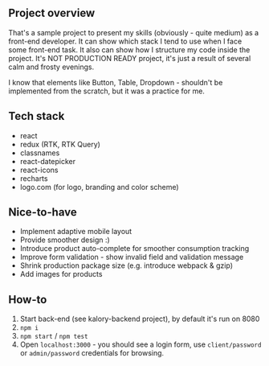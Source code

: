 ## Project overview

That's a sample project to present my skills (obviously - quite medium) as a front-end developer.
It can show which stack I tend to use when I face some front-end task. It also can show how I structure my code inside the project.
It's NOT PRODUCTION READY project, it's just a result of several calm and frosty evenings.

I know that elements like Button, Table, Dropdown - shouldn't be implemented from the scratch, but it was a practice for me.

## Tech stack

- react
- redux (RTK, RTK Query)
- classnames
- react-datepicker
- react-icons
- recharts
- logo.com (for logo, branding and color scheme)

## Nice-to-have

- Implement adaptive mobile layout
- Provide smoother design :)
- Introduce product auto-complete for smoother consumption tracking
- Improve form validation - show invalid field and validation message
- Shrink production package size (e.g. introduce webpack & gzip)
- Add images for products

## How-to

1. Start back-end (see kalory-backend project), by default it's run on 8080
2. `npm i`
3. `npm start` / `npm test`
4. Open `localhost:3000` - you should see a login form, use `client/password` or `admin/password` credentials for browsing.
